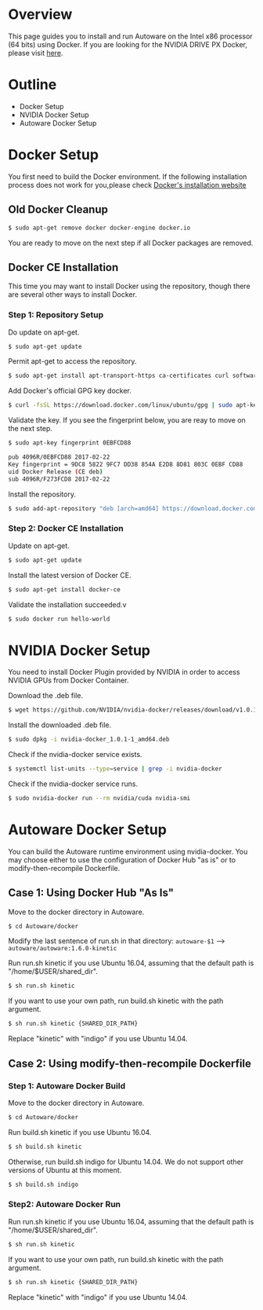 # Overview
This page guides you to install and run Autoware on the Intel x86 processor (64 bits) using Docker. If you are looking for the NVIDIA DRIVE PX Docker, please visit [here](https://github.com/CPFL/Autoware/wiki/Installation-by-Docker:-DRIVE-PX2).

# Outline
* Docker Setup
* NVIDIA Docker Setup
* Autoware Docker Setup

# Docker Setup
   You first need to build the Docker environment. If the following installation process does not work for you,please check [Docker's installation website](https://docs.docker.com/engine/installation/linux/docker-ce/ubuntu/)

##   Old Docker Cleanup
   ```bash
   $ sudo apt-get remove docker docker-engine docker.io
   ```
   You are ready to move on the next step if all Docker packages are removed.

##  Docker CE Installation
   This time you may want to install Docker using the repository, though there are several other ways to install Docker.

###  Step 1: Repository Setup

   Do update on apt-get.
   ```bash
   $ sudo apt-get update
   ```
   Permit apt-get to access the repository.
   ```bash
   $ sudo apt-get install apt-transport-https ca-certificates curl software-properties-common
   ```
   Add Docker's official GPG key docker.
   ```bash
   $ curl -fsSL https://download.docker.com/linux/ubuntu/gpg | sudo apt-key add -
   ```
   Validate the key. If you see the fingerprint below, you are reay to move on the next step.
   ```bash
   $ sudo apt-key fingerprint 0EBFCD88

   pub 4096R/0EBFCD88 2017-02-22
   Key fingerprint = 9DC8 5822 9FC7 DD38 854A E2D8 8D81 803C 0EBF CD88
   uid Docker Release (CE deb)
   sub 4096R/F273FCD8 2017-02-22
   ```
   Install the repository.
   ``` bash
   $ sudo add-apt-repository "deb [arch=amd64] https://download.docker.com/linux/ubuntu $(lsb_release -cs) stable"
   ```
### Step 2: Docker CE Installation

   Update on apt-get.
   ``` bash
   $ sudo apt-get update
   ```
   Install the latest version of Docker CE.
   ``` bash
   $ sudo apt-get install docker-ce
   ``` 
   Validate the installation succeeded.v
   ``` bash
   $ sudo docker run hello-world
   ``` 

# NVIDIA Docker Setup

You need to install Docker Plugin provided by NVIDIA in order to access NVIDIA GPUs from Docker Container.

Download the .deb file.
   ``` bash
   $ wget https://github.com/NVIDIA/nvidia-docker/releases/download/v1.0.1/nvidia-docker_1.0.1-1_amd64.deb
   ``` 
Install the downloaded .deb file.
   ``` bash
   $ sudo dpkg -i nvidia-docker_1.0.1-1_amd64.deb
   ``` 
Check if the nvidia-docker service exists.
   ``` bash
   $ systemctl list-units --type=service | grep -i nvidia-docker
   ``` 
Check if the nvidia-docker service runs.
   ``` bash
   $ sudo nvidia-docker run --rm nvidia/cuda nvidia-smi
   ``` 

# Autoware Docker Setup

You can build the Autoware runtime environment using nvidia-docker. You may choose either to use the configuration of Docker Hub "as is" or to modify-then-recompile Dockerfile.

## Case 1: Using Docker Hub "As Is"
   Move to the docker directory in Autoware.
   ``` bash
   $ cd Autoware/docker
   ``` 
   Modify the last sentence of run.sh in that directory: `autoware-$1` --> `autoware/autoware:1.6.0-kinetic`

   Run run.sh kinetic if you use Ubuntu 16.04, assuming that the default path is "/home/$USER/shared_dir".
   ``` bash
   $ sh run.sh kinetic
   ``` 
   If you want to use your own path, run build.sh kinetic with the path argument.
   ``` bash
   $ sh run.sh kinetic {SHARED_DIR_PATH}
   ``` 
   Replace "kinetic" with "indigo" if you use Ubuntu 14.04.

## Case 2: Using modify-then-recompile Dockerfile
### Step 1: Autoware Docker Build

   Move to the docker directory in Autoware.
   ``` bash
   $ cd Autoware/docker
   ``` 
   Run build.sh kinetic if you use Ubuntu 16.04.
   ``` bash
   $ sh build.sh kinetic
   ``` 
   Otherwise, run build.sh indigo for Ubuntu 14.04. We do not support other versions of Ubuntu at this moment.
   ``` bash
   $ sh build.sh indigo
   ``` 
### Step2: Autoware Docker Run
    
   Run run.sh kinetic if you use Ubuntu 16.04, assuming that the default path is "/home/$USER/shared_dir".
   ``` bash
   $ sh run.sh kinetic
   ``` 
   If you want to use your own path, run build.sh kinetic with the path argument.
   ``` bash
   $ sh run.sh kinetic {SHARED_DIR_PATH}
   ``` 
   Replace "kinetic" with "indigo" if you use Ubuntu 14.04.
    